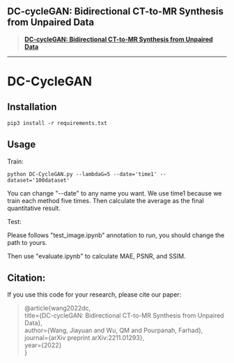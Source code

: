 ## DC-cycleGAN: Bidirectional CT-to-MR Synthesis from Unpaired Data
> [**DC-cycleGAN: Bidirectional CT-to-MR Synthesis from Unpaired Data**](https://arxiv.org/abs/2211.01293)

---

# DC-CycleGAN


## Installation
```
pip3 install -r requirements.txt
```

## Usage
Train:
```
python DC-CycleGAN.py --lambdaG=5 --date='time1' --dataset='100dataset'
```
You can change "--date" to any name you want. We use time1 because we train each method five times. Then calculate the average as the final quantitative result.


Test:

Please follows "test_image.ipynb" annotation to run, you should change the path to yours.

Then use "evaluate.ipynb" to calculate MAE, PSNR, and SSIM.

## Citation:
If you use this code for your research, please cite our paper:
> @article{wang2022dc,
> <br>  title={DC-cycleGAN: Bidirectional CT-to-MR Synthesis from Unpaired Data},
> <br>  author={Wang, Jiayuan and Wu, QM and Pourpanah, Farhad},
> <br>  journal={arXiv preprint arXiv:2211.01293},
> <br>  year={2022}
> <br>}

